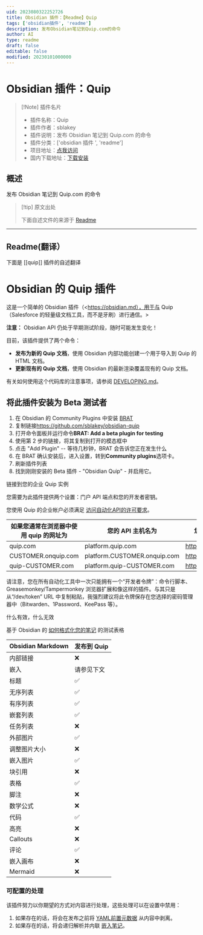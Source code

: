```yaml
---
uid: 2023080322252726
title: Obsidian 插件：【Readme】Quip
tags: ['obsidian插件', 'readme']
description: 发布Obsidian笔记到Quip.com的命令
author: AI
type: readme
draft: false
editable: false
modified: 20230101000000
---
```


# Obsidian 插件：Quip

> [!Note] 插件名片
> - 插件名称：Quip
> - 插件作者：sblakey
> - 插件说明：发布 Obsidian 笔记到 Quip.com 的命令
> - 插件分类：['obsidian 插件 ', 'readme']
> - 项目地址：[点我访问](https://github.com/sblakey/obsidian-quip)
> - 国内下载地址：[下载安装](https://pkmer.cn/products/plugin/pluginMarket/?quip)

## 概述

发布 Obsidian 笔记到 Quip.com 的命令

> [!tip] 原文出处
>
>下面自述文件的来源于 [Readme](https://ghproxy.net/https://raw.githubusercontent.com/sblakey/obsidian-quip/master/README.md)
>

---

## Readme(翻译）

下面是 [[quip]] 插件的自述翻译

# Obsidian 的 Quip 插件

这是一个简单的 Obsidian 插件（<https://obsidian.md），用于与 Quip（Salesforce 的轻量级文档工具，而不是牙刷）进行通信。>

**注意：** Obsidian API 仍处于早期测试阶段，随时可能发生变化！

目前，该插件提供了两个命令：

- **发布为新的 Quip 文档**，使用 Obsidian 内部功能创建一个用于导入到 Quip 的 HTML 文档。
- **更新现有的 Quip 文档**，使用 Obsidian 的最新渲染覆盖现有的 Quip 文档。

有关如何使用这个代码库的注意事项，请参阅 [DEVELOPING.md](./DEVELOPING.md)。

## 将此插件安装为 Beta 测试者

1. 在 Obsidian 的 Community Plugins 中安装 [BRAT](https://github.com/TfTHacker/obsidian42-brat)
2. 复制链接<https://github.com/sblakey/obsidian-quip>
3. 打开命令面板并运行命令**BRAT: Add a beta plugin for testing**
4. 使用第 2 步的链接，将其复制到打开的模态框中
5. 点击 "Add Plugin" -- 等待几秒钟，BRAT 会告诉您正在发生什么
6. 在 BRAT 确认安装后，进入设置，转到**Community plugins**选项卡。
7. 刷新插件列表
8. 找到刚刚安装的 Beta 插件 - "Obsidian Quip" - 并启用它。

链接到您的企业 Quip 实例

您需要为此插件提供两个设置：门户 API 端点和您的开发者密钥。

您使用 Quip 的企业帐户必须满足 [访问自动化API的许可要求](https://quip.com/dev/automation/documentation/current#section/License-Requirements)。

| 如果您通常在浏览器中使用 quip 的网址为 | 您的 API 主机名为 | 您可以在以下网址获取您的开发者令牌 |
| ------------------------------------------ | ---------------------------- | ------------------------------------- |
| quip.com                                   | platform.quip.com            | <https://quip.com/dev/token>            |
| CUSTOMER.onquip.com                        | platform.CUSTOMER.onquip.com | <https://CUSTOMER.onquip.com/dev/token> |
| quip-CUSTOMER.com                          | platform.quip-CUSTOMER.com   | <https://quip-CUSTOMER.com/dev/token>   |

请注意，您在所有自动化工具中一次只能拥有一个“开发者令牌”：命令行脚本、Greasemonkey/Tampermonkey 浏览器扩展和像这样的插件。与其只是从“/dev/token” URL 中复制粘贴，我强烈建议将此令牌保存在您选择的密码管理器中（Bitwarden、1Password、KeePass 等）。

什么有效，什么无效

基于 Obsidian 的 [如何格式化您的笔记](https://help.obsidian.md/How+to/Format+your+notes) 的测试表格

| Obsidian Markdown | 发布到 Quip              |
| ----------------- | ---------------------- |
| 内部链接          | :x:                    |
| 嵌入              | 请参见下文              |
| 标题              | :white_check_mark:     |
| 无序列表          | :white_check_mark:     |
| 有序列表          | :white_check_mark:     |
| 嵌套列表          | :white_check_mark:     |
| 任务列表          | :x:                    |
| 外部图片          | :white_check_mark:     |
| 调整图片大小      | :x:                    |
| 嵌入图片          | :white_check_mark:     |
| 块引用            | :x:                    |
| 表格              | :white_check_mark:     |
| 脚注              | :x:                    |
| 数学公式          | :x:                    |
| 代码              | :white_check_mark:     |
| 高亮              | :x:                    |
| Callouts          | :x:                    |
| 评论              | :white_check_mark:     |
| 嵌入画布          | :x:                    |
| Mermaid           | :x:                    |

### 可配置的处理

该插件努力以你期望的方式对内容进行处理，这些处理可以在设置中禁用：

1. 如果存在的话，将会在发布之前将 [YAML前置元数据](https://help.obsidian.md/Advanced+topics/YAML+front-matter) 从内容中剥离。
2. 如果存在的话，将会递归解析并内联 [嵌入笔记](https://help.obsidian.md/How+to/Embed+files)。



